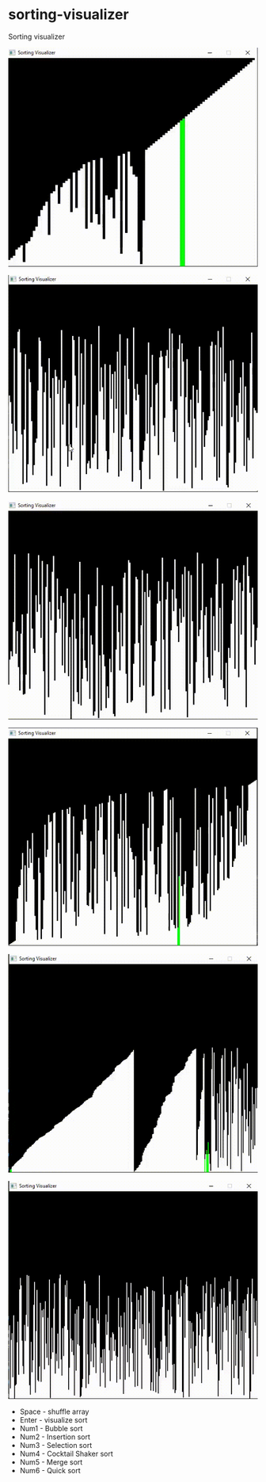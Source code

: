 # sorting-visualizer
Sorting visualizer

![Bubble Sort](assets/images/bubble.gif)

![Insertion Sort](assets/images/insertion.gif)

![Selection Sort](assets/images/selection.gif)

![Cocktail Shaker Sort](assets/images/cocktail.gif)

![Merge Sort](assets/images/merge.gif)

![Quick Sort](assets/images/qsort.gif)

- Space - shuffle array
- Enter - visualize sort 
- Num1 - Bubble sort
- Num2 - Insertion sort
- Num3 - Selection sort
- Num4 - Cocktail Shaker sort
- Num5 - Merge sort
- Num6 - Quick sort
